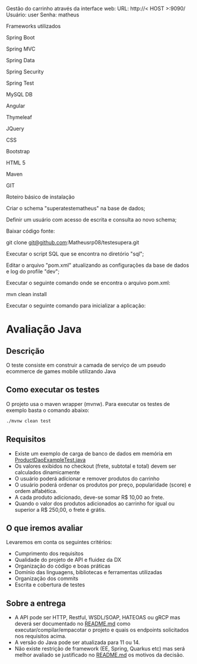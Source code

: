 Gestão do carrinho através da interface web:
URL: http://< HOST >:9090/
Usuário: user
Senha: matheus

Frameworks utilizados
 
 Spring Boot

 Spring MVC
 
 Spring Data
 
 Spring Security
 
 Spring Test
 
 MySQL DB
 
 Angular
 
 Thymeleaf
 
 JQuery
 
 CSS
 
 Bootstrap
 
 HTML 5
 
 Maven
 
 GIT

Roteiro básico de instalação

Criar o schema "superatestematheus" na base de dados;

Definir um usuário com acesso de escrita e consulta ao novo schema;

Baixar código fonte:

git clone git@github.com:Matheusrp08/testesupera.git

Executar o script SQL que se encontra no diretório "sql";

Editar o arquivo "pom.xml" atualizando as configurações da base de dados e log do profile "dev";

Executar o seguinte comando onde se encontra o arquivo pom.xml:

mvn clean install

Executar o seguinte comando para inicializar a aplicação:







# Avaliação Java


## Descrição

  O teste consiste em construir a camada de serviço de um pseudo ecommerce de games mobile utilizando Java

## Como executar os testes
  
  O projeto usa o maven wrapper (mvnw).
  Para executar os testes de exemplo basta o comando abaixo:
  ```sh
  ./mvnw clean test
  ```

## Requisitos

  - Existe um exemplo de carga de banco de dados em memória em [ProductDaoExampleTest.java](./src/test/java/br/com/supera/game/store/ProductDaoExampleTest.java)
  - Os valores exibidos no checkout (frete, subtotal e total) devem ser calculados dinamicamente
  - O usuário poderá adicionar e remover produtos do carrinho
  - O usuário poderá ordenar os produtos por preço, popularidade (score) e ordem alfabética.
  - A cada produto adicionado, deve-se somar R$ 10,00 ao frete.
  - Quando o valor dos produtos adicionados ao carrinho for igual ou superior a R$ 250,00, o frete é grátis.

## O que iremos avaliar

Levaremos em conta os seguintes critérios:

  - Cumprimento dos requisitos
  - Qualidade do projeto de API e fluidez da DX
  - Organização do código e boas práticas
  - Domínio das linguagens, bibliotecas e ferramentas utilizadas
  - Organização dos commits
  - Escrita e cobertura de testes

## Sobre a entrega

  - A API pode ser HTTP, Restful, WSDL/SOAP, HATEOAS ou gRCP mas deverá ser documentado no [README.md](./README.md) como executar/compilar/empacotar o projeto e quais os endpoints solicitados nos requisitos acima. 
  - A versão do Java pode ser atualizada para 11 ou 14.
  - Não existe restrição de framework (EE, Spring, Quarkus etc) mas será melhor avaliado se justificado no [README.md](./README.md) os motivos da decisão.
